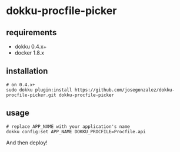 # dokku-procfile-picker

## requirements

- dokku 0.4.x+
- docker 1.8.x

## installation

```shell
# on 0.4.x+
sudo dokku plugin:install https://github.com/josegonzalez/dokku-procfile-picker.git dokku-procfile-picker
```

## usage

```shell
# replace APP_NAME with your application's name
dokku config:set APP_NAME DOKKU_PROCFILE=Procfile.api
```

And then deploy!
